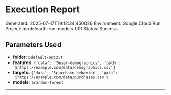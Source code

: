 
# Execution Report

Generated: 2025-07-17T19:12:34.450026
Environment: Google Cloud Run
Project: modelearth-run-models-001
Status: Success

## Parameters Used
- **folder**: `5default-output`
- **features**: `{'data': '5user-demographics', 'path': '5https://example.com/data/demographics.csv'}`
- **targets**: `{'data': '5purchase-behavior', 'path': '5https://example.com/data/purchases.csv'}`
- **models**: `5random-forest`

---
